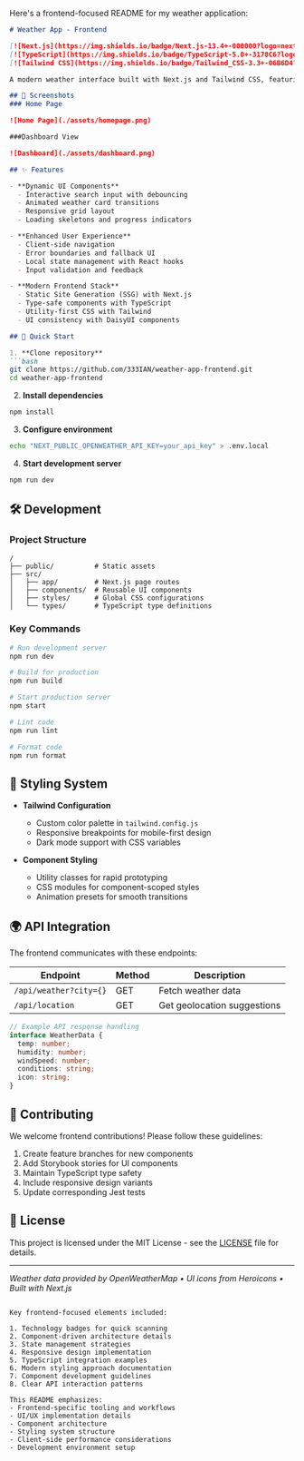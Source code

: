 Here's a frontend-focused README for my weather application:

```markdown
# Weather App - Frontend

[![Next.js](https://img.shields.io/badge/Next.js-13.4+-000000?logo=next.js)](https://nextjs.org/)
[![TypeScript](https://img.shields.io/badge/TypeScript-5.0+-3178C6?logo=typescript)](https://www.typescriptlang.org/)
[![Tailwind CSS](https://img.shields.io/badge/Tailwind_CSS-3.3+-06B6D4?logo=tailwind-css)](https://tailwindcss.com/)

A modern weather interface built with Next.js and Tailwind CSS, featuring real-time data visualization and responsive design.

## 🎥 Screenshots
### Home Page

![Home Page](./assets/homepage.png)

###Dashboard View

![Dashboard](./assets/dashboard.png)

## ✨ Features

- **Dynamic UI Components**
  - Interactive search input with debouncing
  - Animated weather card transitions
  - Responsive grid layout
  - Loading skeletons and progress indicators

- **Enhanced User Experience**
  - Client-side navigation
  - Error boundaries and fallback UI
  - Local state management with React hooks
  - Input validation and feedback

- **Modern Frontend Stack**
  - Static Site Generation (SSG) with Next.js
  - Type-safe components with TypeScript
  - Utility-first CSS with Tailwind
  - UI consistency with DaisyUI components

## 🚀 Quick Start

1. **Clone repository**
```bash
git clone https://github.com/333IAN/weather-app-frontend.git
cd weather-app-frontend
```

2. **Install dependencies**
```bash
npm install
```

3. **Configure environment**
```bash
echo "NEXT_PUBLIC_OPENWEATHER_API_KEY=your_api_key" > .env.local
```

4. **Start development server**
```bash
npm run dev
```

## 🛠️ Development

### Project Structure
```
/
├── public/          # Static assets
├── src/
│   ├── app/         # Next.js page routes
│   ├── components/  # Reusable UI components
│   ├── styles/      # Global CSS configurations
│   └── types/       # TypeScript type definitions
```

### Key Commands
```bash
# Run development server
npm run dev

# Build for production
npm run build

# Start production server
npm start

# Lint code
npm run lint

# Format code
npm run format
```

## 🎨 Styling System

- **Tailwind Configuration**
  - Custom color palette in `tailwind.config.js`
  - Responsive breakpoints for mobile-first design
  - Dark mode support with CSS variables

- **Component Styling**
  - Utility classes for rapid prototyping
  - CSS modules for component-scoped styles
  - Animation presets for smooth transitions

## 🌍 API Integration

The frontend communicates with these endpoints:

| Endpoint              | Method | Description                |
|-----------------------|--------|----------------------------|
| `/api/weather?city={}` | GET    | Fetch weather data         |
| `/api/location`        | GET    | Get geolocation suggestions|

```ts
// Example API response handling
interface WeatherData {
  temp: number;
  humidity: number;
  windSpeed: number;
  conditions: string;
  icon: string;
}
```

## 🤝 Contributing

We welcome frontend contributions! Please follow these guidelines:

1. Create feature branches for new components
2. Add Storybook stories for UI components
3. Maintain TypeScript type safety
4. Include responsive design variants
5. Update corresponding Jest tests

## 📄 License

This project is licensed under the MIT License - see the [LICENSE](LICENSE) file for details.

---

*Weather data provided by OpenWeatherMap • UI icons from Heroicons • Built with Next.js*
```

Key frontend-focused elements included:

1. Technology badges for quick scanning
2. Component-driven architecture details
3. State management strategies
4. Responsive design implementation
5. TypeScript integration examples
6. Modern styling approach documentation
7. Component development guidelines
8. Clear API interaction patterns

This README emphasizes:
- Frontend-specific tooling and workflows
- UI/UX implementation details
- Component architecture
- Styling system structure
- Client-side performance considerations
- Development environment setup






































